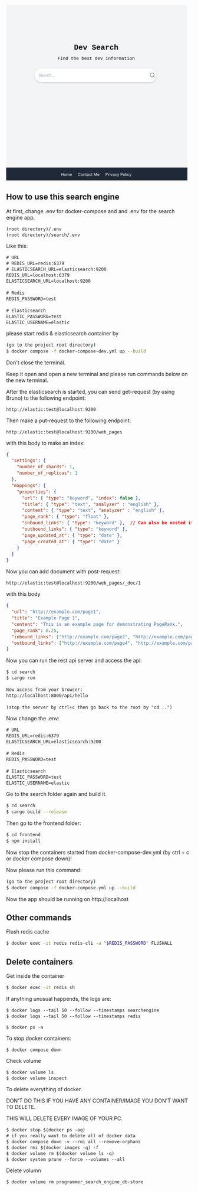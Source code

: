 ![alt text](https://github.com/lechatthecat/searchengine_by_rust/blob/main/img.png)

## How to use this search engine
At first, change .env for docker-compose and and .env for the search engine app.
```
(root directory)/.env
(root directory)/search/.env
```

Like this:
```
# URL
# REDIS_URL=redis:6379
# ELASTICSEARCH_URL=elasticsearch:9200
REDIS_URL=localhost:6379
ELASTICSEARCH_URL=localhost:9200

# Redis
REDIS_PASSWORD=test

# Elasticsearch
ELASTIC_PASSWORD=test
ELASTIC_USERNAME=elastic
```

please start redis & elasticsearch container by
```sh
(go to the project root directory)
$ docker compose -f docker-compose-dev.yml up --build
```

Don't close the terminal.

Keep it open and open a new terminal and please run commands below on the new terminal.

After the elasticsearch is started, you can send get-request (by using Bruno) to the following endpoint:
```
http://elastic:test@localhost:9200
```

Then make a put-request to the following endpoint:
```
http://elastic:test@localhost:9200/web_pages
```

with this body to make an index:
```json
{
  "settings": {
    "number_of_shards": 1,
    "number_of_replicas": 1
  },
  "mappings": {
    "properties": {
      "url": { "type": "keyword", "index": false },
      "title": { "type": "text", "analyzer" : "english" },
      "content": { "type": "text", "analyzer" : "english" },
      "page_rank": { "type": "float" },
      "inbound_links": { "type": "keyword" },  // Can also be nested if detailed info is needed
      "outbound_links": { "type": "keyword" },
      "page_updated_at": { "type": "date" },
      "page_created_at": { "type": "date" }
    }
  }
}
```

Now you can add document with post-request:
```
http://elastic:test@localhost:9200/web_pages/_doc/1
```

with this body
```json
{
  "url": "http://example.com/page1",
  "title": "Example Page 1",
  "content": "This is an example page for demonstrating PageRank.",
  "page_rank": 0.25,
  "inbound_links": ["http://example.com/page2", "http://example.com/page3"],
  "outbound_links": ["http://example.com/page4", "http://example.com/page5"]
}
```

Now you can run the rest api server and access the api:
```
$ cd search
$ cargo run

Now access from your browser:
http://localhost:8000/api/hello

(stop the server by ctrl+c then go back to the root by "cd ..")
```

Now change the .env:
```
# URL
REDIS_URL=redis:6379
ELASTICSEARCH_URL=elasticsearch:9200

# Redis
REDIS_PASSWORD=test

# Elasticsearch
ELASTIC_PASSWORD=test
ELASTIC_USERNAME=elastic
```

Go to the search folder again and build it.
```sh
$ cd search
$ cargo build --release
```

Then go to the frontend folder:
```sh
$ cd frontend
$ npm install
```

Now stop the containers started from docker-compose-dev.yml (by ctrl + c or docker compose down)!

Now please run this command:
```sh
(go to the project root directory)
$ docker compose -f docker-compose.yml up --build
```

Now the app should be running on http://localhost

## Other commands

Flush redis cache
```sh
$ docker exec -it redis redis-cli -a "$REDIS_PASSWORD" FLUSHALL
```

## Delete containers
Get inside the container
```sh
$ docker exec -it redis sh
```

If anything unusual happends, the logs are:
```shell
$ docker logs --tail 50 --follow --timestamps searchengine
$ docker logs --tail 50 --follow --timestamps redis
```

```shell
$ docker ps -a
```

To stop docker containers:

```shell
$ docker compose down 
```

Check volume
```shell
$ docker volume ls
$ docker volume inspect
```


To delete everything of docker. 

DON'T DO THIS IF YOU HAVE ANY CONTAINER/IMAGE YOU DON'T WANT TO DELETE.

THIS WILL DELETE EVERY IMAGE OF YOUR PC.

```shell
$ docker stop $(docker ps -aq)
# if you really want to delete all of docker data
$ docker compose down -v --rmi all --remove-orphans
$ docker rmi $(docker images -q) -f
$ docker volume rm $(docker volume ls -q)
$ docker system prune --force --volumes --all
```

Delete volumn
```shell
$ docker volume rm programmer_search_engine_db-store
```

